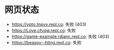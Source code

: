 # 网页状态
- https://ypto.tnpyv.repl.co: 失败 (403)
- https://Love.cfvqw.repl.co: 失败
- https://game-example.rdianc.repl.co: 失败 (403)
- https://beaspy--hting.repl.co: 失败
